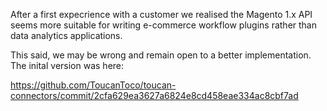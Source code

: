 After a first expecrience with a customer we realised the Magento
 1.x API seems more suitable for writing e-commerce workflow plugins 
 rather than data analytics applications. 
 
 This said, we may be wrong and remain open to a better implementation.
 The inital version was here: 
 
 https://github.com/ToucanToco/toucan-connectors/commit/2cfa629ea3627a6824e8cd458eae334ac8cbf7ad